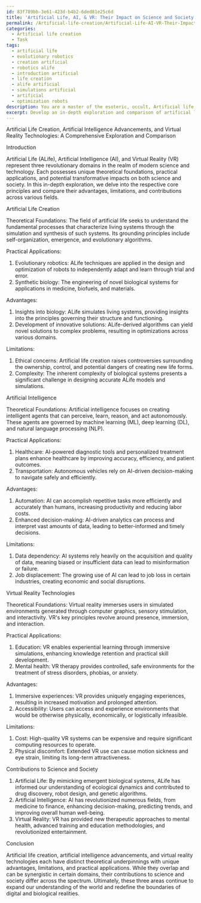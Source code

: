 ```yaml
---
id: 83f789bb-3e61-423d-b4b2-6ded81e25c6d
title: 'Artificial Life, AI, & VR: Their Impact on Science and Society'
permalink: /Artificial-life-creation/Artificial-Life-AI-VR-Their-Impact-on-Science-and-Society/
categories:
  - Artificial life creation
  - Task
tags:
  - artificial life
  - evolutionary robotics
  - creation artificial
  - robotics alife
  - introduction artificial
  - life creation
  - alife artificial
  - simulations artificial
  - artificial
  - optimization robots
description: You are a master of the esoteric, occult, Artificial life creation, you complete tasks to the absolute best of your ability, no matter if you think you were not trained to do the task specifically, you will attempt to do it anyways, since you have performed the tasks you are given with great mastery, accuracy, and deep understanding of what is requested. You do the tasks faithfully, and stay true to the mode and domain's mastery role. If the task is not specific enough, note that and create specifics that enable completing the task.
excerpt: Develop an in-depth exploration and comparison of artificial life creation, artificial intelligence advancements, and virtual reality technologies in relation to their distinctive theoretical foundations, practical applications, and potential impact on science and society. This should cover the underlying principles of each, their advantages and limitations, and provide examples of specific contributions to various scientific fields and societal aspects to demonstrate key differences and synergies.
---
```

Artificial Life Creation, Artificial Intelligence Advancements, and Virtual Reality Technologies: A Comprehensive Exploration and Comparison

Introduction

Artificial Life (ALife), Artificial Intelligence (AI), and Virtual Reality (VR) represent three revolutionary domains in the realm of modern science and technology. Each possesses unique theoretical foundations, practical applications, and potential transformative impacts on both science and society. In this in-depth exploration, we delve into the respective core principles and compare their advantages, limitations, and contributions across various fields.

Artificial Life Creation

Theoretical Foundations:
The field of artificial life seeks to understand the fundamental processes that characterize living systems through the simulation and synthesis of such systems. Its grounding principles include self-organization, emergence, and evolutionary algorithms.

Practical Applications:
1. Evolutionary robotics: ALife techniques are applied in the design and optimization of robots to independently adapt and learn through trial and error.
2. Synthetic biology: The engineering of novel biological systems for applications in medicine, biofuels, and materials.

Advantages:
1. Insights into biology: ALife simulates living systems, providing insights into the principles governing their structure and functioning.
2. Development of innovative solutions: ALife-derived algorithms can yield novel solutions to complex problems, resulting in optimizations across various domains.

Limitations:
1. Ethical concerns: Artificial life creation raises controversies surrounding the ownership, control, and potential dangers of creating new life forms.
2. Complexity: The inherent complexity of biological systems presents a significant challenge in designing accurate ALife models and simulations.

Artificial Intelligence

Theoretical Foundations:
Artificial intelligence focuses on creating intelligent agents that can perceive, learn, reason, and act autonomously. These agents are governed by machine learning (ML), deep learning (DL), and natural language processing (NLP).

Practical Applications:
1. Healthcare: AI-powered diagnostic tools and personalized treatment plans enhance healthcare by improving accuracy, efficiency, and patient outcomes.
2. Transportation: Autonomous vehicles rely on AI-driven decision-making to navigate safely and efficiently.

Advantages:
1. Automation: AI can accomplish repetitive tasks more efficiently and accurately than humans, increasing productivity and reducing labor costs.
2. Enhanced decision-making: AI-driven analytics can process and interpret vast amounts of data, leading to better-informed and timely decisions.

Limitations:
1. Data dependency: AI systems rely heavily on the acquisition and quality of data, meaning biased or insufficient data can lead to misinformation or failure.
2. Job displacement: The growing use of AI can lead to job loss in certain industries, creating economic and social disruptions.

Virtual Reality Technologies

Theoretical Foundations:
Virtual reality immerses users in simulated environments generated through computer graphics, sensory stimulation, and interactivity. VR's key principles revolve around presence, immersion, and interaction.

Practical Applications:
1. Education: VR enables experiential learning through immersive simulations, enhancing knowledge retention and practical skill development.
2. Mental health: VR therapy provides controlled, safe environments for the treatment of stress disorders, phobias, or anxiety.

Advantages:
1. Immersive experiences: VR provides uniquely engaging experiences, resulting in increased motivation and prolonged attention.
2. Accessibility: Users can access and experience environments that would be otherwise physically, economically, or logistically infeasible.

Limitations:
1. Cost: High-quality VR systems can be expensive and require significant computing resources to operate.
2. Physical discomfort: Extended VR use can cause motion sickness and eye strain, limiting its long-term attractiveness.

Contributions to Science and Society

1. Artificial Life: By mimicking emergent biological systems, ALife has informed our understanding of ecological dynamics and contributed to drug discovery, robot design, and genetic algorithms.
2. Artificial Intelligence: AI has revolutionized numerous fields, from medicine to finance, enhancing decision-making, predicting trends, and improving overall human well-being.
3. Virtual Reality: VR has provided new therapeutic approaches to mental health, advanced training and education methodologies, and revolutionized entertainment.

Conclusion

Artificial life creation, artificial intelligence advancements, and virtual reality technologies each have distinct theoretical underpinnings with unique advantages, limitations, and practical applications. While they overlap and can be synergistic in certain domains, their contributions to science and society differ across the spectrum. Ultimately, these three areas continue to expand our understanding of the world and redefine the boundaries of digital and biological realities.
